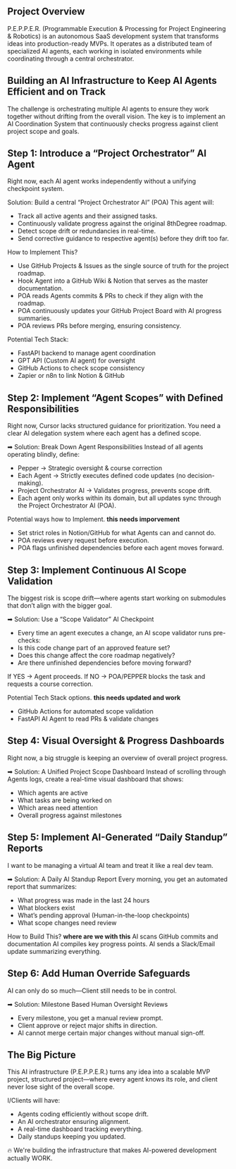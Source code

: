 ## Project Overview
P.E.P.P.E.R. (Programmable Execution & Processing for Project Engineering & Robotics) is an autonomous SaaS development system that transforms ideas into production-ready MVPs. It operates as a distributed team of specialized AI agents, each working in isolated environments while coordinating through a central orchestrator.

## Building an AI Infrastructure to Keep AI Agents Efficient and on Track

The challenge is orchestrating multiple AI agents to ensure they work together without drifting from the overall vision. The key is to implement an AI Coordination System that continuously checks progress against client project scope and goals.

## Step 1: Introduce a “Project Orchestrator” AI Agent
Right now, each AI agent works independently without a unifying checkpoint system.

Solution: Build a central “Project Orchestrator AI” (POA)
This agent will:
- Track all active agents and their assigned tasks.
- Continuously validate progress against the original 8thDegree roadmap.
- Detect scope drift or redundancies in real-time.
- Send corrective guidance to respective agent(s) before they drift too far.

How to Implement This?
- Use GitHub Projects & Issues as the single source of truth for the project roadmap.
- Hook Agent into a GitHub Wiki & Notion that serves as the master documentation.
- POA reads Agents commits & PRs to check if they align with the roadmap.
- POA continuously updates your GitHub Project Board with AI progress summaries.
- POA reviews PRs before merging, ensuring consistency.

Potential Tech Stack:
- FastAPI backend to manage agent coordination
- GPT API (Custom AI agent) for oversight
- GitHub Actions to check scope consistency
- Zapier or n8n to link Notion & GitHub

## Step 2: Implement “Agent Scopes” with Defined Responsibilities
Right now, Cursor lacks structured guidance for prioritization. You need a clear AI delegation system where each agent has a defined scope.

➡ Solution: Break Down Agent Responsibilities
Instead of all agents operating blindly, define:
- Pepper  → Strategic oversight & course correction
- Each Agent → Strictly executes defined code updates (no decision-making).
- Project Orchestrator AI → Validates progress, prevents scope drift.
- Each agent only works within its domain, but all updates sync through the Project Orchestrator AI (POA).

Potential ways how to Implement. **this needs imporvement**
- Set strict roles in Notion/GitHub for what Agents can and cannot do.
- POA reviews every request before execution.
- POA flags unfinished dependencies before each agent moves forward.

## Step 3: Implement Continuous AI Scope Validation
The biggest risk is scope drift—where agents start working on submodules that don’t align with the bigger goal.

➡ Solution: Use a “Scope Validator” AI Checkpoint
- Every time an agent executes a change, an AI scope validator runs pre-checks:
- Is this code change part of an approved feature set?
- Does this change affect the core roadmap negatively?
- Are there unfinished dependencies before moving forward?

If YES → Agent proceeds.
If NO → POA/PEPPER blocks the task and requests a course correction.

Potential Tech Stack options. **this needs updated and work**
- GitHub Actions for automated scope validation
- FastAPI AI Agent to read PRs & validate changes

## Step 4: Visual Oversight & Progress Dashboards 
Right now, a big struggle is keeping an overview of overall project progress.

➡ Solution: A Unified Project Scope Dashboard
Instead of scrolling through Agents logs, create a real-time visual dashboard that shows:
- Which agents are active
- What tasks are being worked on
- Which areas need attention
- Overall progress against milestones

## Step 5: Implement AI-Generated “Daily Standup” Reports
I want to be managing a virtual AI team and treat it like a real dev team.

➡ Solution: A Daily AI Standup Report
Every morning, you get an automated report that summarizes:
- What progress was made in the last 24 hours
- What blockers exist
- What’s pending approval (Human-in-the-loop checkpoints)
- What scope changes need review

How to Build This? **where are we with this**
AI scans GitHub commits and documentation
AI compiles key progress points.
AI sends a Slack/Email update summarizing everything.

## Step 6: Add Human Override Safeguards
AI can only do so much—Client still needs to be in control.

➡ Solution: Milestone Based Human Oversight Reviews
- Every milestone, you get a manual review prompt.
- Client approve or reject major shifts in direction.
- AI cannot merge certain major changes without manual sign-off.

## The Big Picture
This AI infrastructure (P.E.P.P.E.R.) turns any idea into a scalable MVP project, 
structured project—where every agent knows its role, and client never lose sight of the overall scope.

I/Clients will have: 
- Agents coding efficiently without scope drift.
- An AI orchestrator ensuring alignment.
- A real-time dashboard tracking everything.
- Daily standups keeping you updated.

🔥 We're building the infrastructure that makes AI-powered development actually WORK.